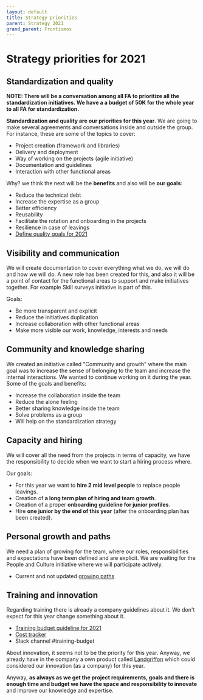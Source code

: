 ```yaml
---
layout: default
title: Strategy priorities
parent: Strategy 2021
grand_parent: Frontismos
---
```


# Strategy priorities for 2021

## Standardization and quality

**NOTE: There will be a conversation among all FA to prioritize all the standardization initiatives. We have a a budget of 50K for the whole year to all FA for standardization.**

**Standardization and quality are our priorities for this year**. We are going to make several agreements and conversations inside and outside the group. For instance, these are some of the topics to cover:

* Project creation (framework and libraries)
* Delivery and deployment
* Way of working on the projects (agile initiative)
* Documentation and guidelines
* Interaction with other functional areas

Why? we think the next will be the **benefits** and also will be **our goals**:

* Reduce the technical debt
* Increase the expertise as a group
* Better efficiency
* Reusability
* Facilitate the rotation and onboarding in the projects
* Resilience in case of leavings
* [Define quality goals for 2021](/frontismos/docs/strategy-2021/quality-goals)


## Visibility and communication

We will create documentation to cover everything what we do, we will do and how we will do. A new role has been created for this, and also it will be a point of contact for the functional areas to support and make initiatives together. For example Skill surveys initiative is part of this.

Goals:

* Be more transparent and explicit
* Reduce the initiatives duplication
* Increase collaboration with other functional areas
* Make more visible our work, knowledge, interests and needs

## Community and knowledge sharing

We created an initiative called "Community and growth" where the main goal was to increase the sense of belonging to the team and increase the internal interactions. We wanted to continue working on it during the year. Some of the goals and benefits:

* Increase the collaboration inside the team
* Reduce the alone feeling
* Better sharing knowledge inside the team
* Solve problems as a group
* Will help on the standardization strategy

## Capacity and hiring

We will cover all the need from the projects in terms of capacity, we have the responsibility to decide when we want to start a hiring process where.

Our goals:

* For this year we want to **hire 2 mid level people** to replace people leavings.
* Creation of **a long term plan of hiring and team growth**.
* Creation of a proper **onboarding guideline for junior profiles**.
* Hire **one junior by the end of this year** (after the onboarding plan has been created).

## Personal growth and paths

We need a plan of growing for the team, where our roles, responsibilities and expectations have been defined and are explicit. We are waiting for the People and Culture initiative where we will participate actively.

* Current and not updated [growing paths]((/frontismos/docs/growing-paths/index))

## Training and innovation

Regarding training there is already a company guidelines about it. We don't expect for this year change something about it.

* [Training budget guideline for 2021](https://vizzuality.github.io/playbook/guidelines/Training-Budget-2021.html)
* [Cost tracker](https://docs.google.com/spreadsheets/d/1tRvRYZ3zhjOtKImu6AFILTDYP1TO4F65Fm_vOj4fnhA/edit#gid=0)
* Slack channel #training-budget

About innovation, it seems not to be the priority for this year. Anyway, we already have in the company a own product called [Landgriffon](https://vizz-trackr.herokuapp.com/projects/177) which could considered our innovation (as a company) for this year.

Anyway, **as always as we get the project requirements, goals and there is enough time and budget we have the space and responsibility to innovate** and improve our knowledge and expertise.

